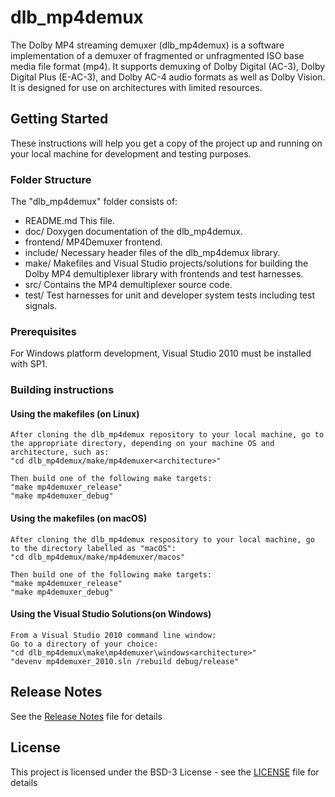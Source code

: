 # dlb_mp4demux

The Dolby MP4 streaming demuxer (dlb_mp4demux) is a software implementation of a demuxer of fragmented or unfragmented ISO base media file format (mp4). It supports demuxing of Dolby Digital (AC-3), Dolby Digital Plus (E-AC-3), and Dolby AC-4 audio formats as well as Dolby Vision. It is designed for use on architectures with limited resources.

## Getting Started

These instructions will help you get a copy of the project up and running on your local machine for development and testing purposes.

### Folder Structure

The "dlb_mp4demux" folder consists of:

- README.md        This file.
- doc/             Doxygen documentation of the dlb_mp4demux.
- frontend/        MP4Demuxer frontend.
- include/         Necessary header files of the dlb_mp4demux library.
- make/            Makefiles and Visual Studio projects/solutions for building the Dolby MP4 demultiplexer library with frontends and test harnesses.
- src/             Contains the MP4 demultiplexer source code.
- test/            Test harnesses for unit and developer system tests including test signals.

### Prerequisites

For Windows platform development, Visual Studio 2010 must be installed with SP1.

### Building instructions

#### Using the makefiles (on Linux)

    After cloning the dlb_mp4demux repository to your local machine, go to the appropriate directory, depending on your machine OS and architecture, such as:
    "cd dlb_mp4demux/make/mp4demuxer<architecture>"

    Then build one of the following make targets:
    "make mp4demuxer_release"
    "make mp4demuxer_debug"

#### Using the makefiles (on macOS)         
    After cloning the dlb_mp4demux respository to your local machine, go to the directory labelled as "macOS":    
    "cd dlb_mp4demux/make/mp4demuxer/macos"
    
    Then build one of the following make targets:
    "make mp4demuxer_release"
    "make mp4demuxer_debug"

#### Using the Visual Studio Solutions(on Windows)

    From a Visual Studio 2010 command line window:
    Go to a directory of your choice:
    "cd dlb_mp4demux\make\mp4demuxer\windows<architecture>"
	"devenv mp4demuxer_2010.sln /rebuild debug/release"

## Release Notes

See the [Release Notes](ReleaseNotes.md) file for details
	
## License

This project is licensed under the BSD-3 License - see the [LICENSE](LICENSE) file for details
